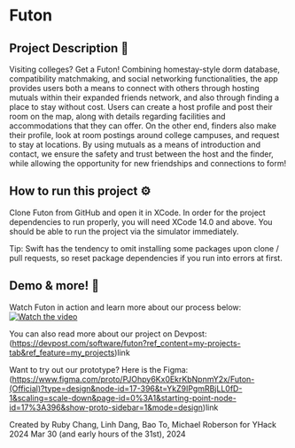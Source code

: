 # Futon
## Project Description 📜
Visiting colleges? Get a Futon! Combining homestay-style dorm database, compatibility matchmaking, and social networking functionalities, the app provides users both a means to connect with others through hosting mutuals within their expanded friends network, and also through finding a place to stay without cost. Users can create a host profile and post their room on the map, along with details regarding facilities and accommodations that they can offer. On the other end, finders also make their profile, look at room postings around college campuses, and request to stay at locations. By using mutuals as a means of introduction and contact, we ensure the safety and trust between the host and the finder, while allowing the opportunity for new friendships and connections to form!

## How to run this project ⚙️
Clone Futon from GitHub and open it in XCode. In order for the project dependencies to run properly, you will need XCode 14.0 and above. You should be able to run the project via the simulator immediately. 

Tip: Swift has the tendency to omit installing some packages upon clone / pull requests, so reset package dependencies if you run into errors at first. 

## Demo & more! 📱
Watch Futon in action and learn more about our process below:
[![Watch the video](https://imgur.com/E6abWyW)](https://www.youtube.com)

You can also read more about our project on Devpost: (https://devpost.com/software/futon?ref_content=my-projects-tab&ref_feature=my_projects)link

Want to try out our prototype? Here is the Figma: (https://www.figma.com/proto/PJOhpy6Kx0EkrKbNpnmY2x/Futon-(Official)?type=design&node-id=17-396&t=YkZ9IPgmRBjLL0fD-1&scaling=scale-down&page-id=0%3A1&starting-point-node-id=17%3A396&show-proto-sidebar=1&mode=design)link


Created by Ruby Chang, Linh Dang, Bao To, Michael Roberson for YHack 2024
Mar 30 (and early hours of the 31st), 2024
